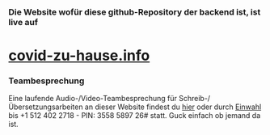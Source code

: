 ### Die Website wofür diese github-Repository der backend ist, ist live auf

# [covid-zu-hause.info](https://www.covid-zu-hause.info)


### Teambesprechung

Eine laufende Audio-/Video-Teambesprechung für Schreib-/Übersetzungsarbeiten an dieser Website findest du [hier](https://meet.jit.si/OngoingTeamMeetingForCovidAtHome) oder durch [Einwahl](+15124022718) bis +1 512 402 2718 - PIN: 3558 5897 26# statt. Guck einfach ob jemand da ist.

